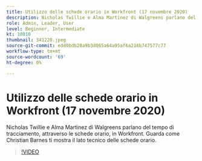 ```yaml
---
title: Utilizzo delle schede orario in Workfront (17 novembre 2020)
description: Nicholas Twillie e Alma Martinez di Walgreens parlano del tempo di tracciamento, attraverso le schede orario, in Workfront. Allora guarda come Christian Barnes mostra... (Le descrizioni dovrebbero essere tra 60 e 160 caratteri)
role: Admin, Leader, User
level: Beginner, Intermediate
kt: 10010
thumbnail: 341228.jpeg
source-git-commit: edd0bdb28a9b3d065a64a95af6a216b747577c77
workflow-type: tm+mt
source-wordcount: '69'
ht-degree: 0%

---
```


# Utilizzo delle schede orario in Workfront (17 novembre 2020)

Nicholas Twillie e Alma Martinez di Walgreens parlano del tempo di tracciamento, attraverso le schede orario, in Workfront. Guarda come Christian Barnes ti mostra il lato tecnico delle schede orario.

>[!VIDEO](https://video.tv.adobe.com/v/341228/?quality=12&learn=on)
